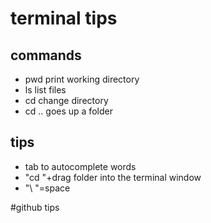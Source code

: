 # terminal tips

## commands

- pwd print working directory
- ls list files
- cd change directory
- cd .. goes up a folder

## tips

- tab to autocomplete words
- "cd "+drag folder into the terminal window
- "\ "=space


#github tips